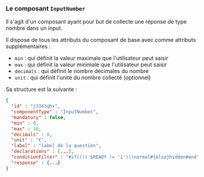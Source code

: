### Le composant `InputNumber`

Il s'agit d'un composant ayant pour but de collecte une réponse de type nombre dans un input.

Il dispose de tous les attributs du composant de base avec comme attributs supplémentaires :

- `min` : qui définit la valeur maximale que l'utilisateur peut saisir
- `max` : qui définit la valeur minimale que l'utilisateur peut saisir
- `decimals` : qui définit le nombre décimales du nombre
- `unit` : qui définit l'unité du nombre collecté (optionnel)

Sa structure est la suivante :

```json
{
  "id" : "j3343qhx",
  "componentType" : "InputNumber",
  "mandatory" : false,
  "min" : 0,
  "max" : 10,
  "decimals" : 0,
  "unit" : "€",
  "label" : "label de la question",
  "declarations" : [...],
  "conditionFilter" : "#if((!( $READY != '1')))normal#{else}hidden#end",
  "response" : {...}
}
```
